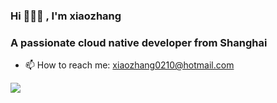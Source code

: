 

### Hi  👋👋👋 , I'm xiaozhang
### A passionate cloud native developer from Shanghai
- 📫 How to reach me: xiaozhang0210@hotmail.com


<a href="http://wawa0210.com">
  <img align="left" src="https://github-readme-stats.vercel.app/api?username=wawa0210&show_icons=true&count_private=true&theme=tokyonight"/>
</a>




<!--
**wawa0210/wawa0210** is a ✨ _special_ ✨ repository because its `README.md` (this file) appears on your GitHub profile.

Here are some ideas to get you started:


- 🔭 I’m currently working on ...
- 🌱 I’m currently learning ...
- 👯 I’m looking to collaborate on ...
- 🤔 I’m looking for help with ...
- 💬 Ask me about ...
- 📫 How to reach me: ...
- 😄 Pronouns: ...
- ⚡ Fun fact: ...
-->
